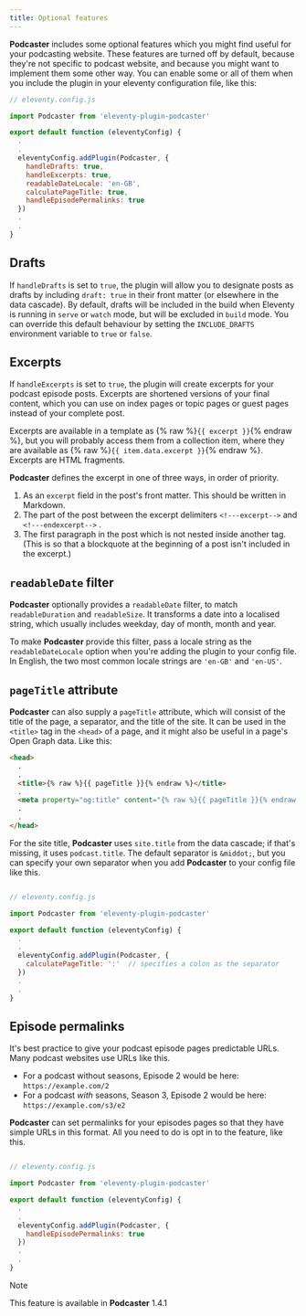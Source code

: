 ```yaml
---
title: Optional features
---
```

**Podcaster** includes some optional features which you might find useful for your podcasting website. These features are turned off by default, because they're not specific to podcast website, and because you might want to implement them some other way. You can enable some or all of them when you include the plugin in your eleventy configuration file, like this:

```javascript
// eleventy.config.js

import Podcaster from 'eleventy-plugin-podcaster'

export default function (eleventyConfig) {
  .
  .
  eleventyConfig.addPlugin(Podcaster, {
    handleDrafts: true,
    handleExcerpts: true,
    readableDateLocale: 'en-GB',
    calculatePageTitle: true,
    handleEpisodePermalinks: true
  })
  .
  .
}
```

## Drafts

If `handleDrafts` is set to `true`, the plugin will allow you to designate posts as drafts by including `draft: true` in their front matter (or elsewhere in the data cascade). By default, drafts will be included in the build when Eleventy is running in `serve` or `watch` mode, but will be excluded in `build` mode. You can override this default behaviour by setting the `INCLUDE_DRAFTS` environment variable to `true` or `false`.

## Excerpts

If `handleExcerpts` is set to `true`, the plugin will create excerpts for your podcast episode posts. Excerpts are shortened versions of your final content, which you can use on index pages or topic pages or guest pages instead of your complete post.

Excerpts are available in a template as {% raw %}`{{ excerpt }}`{% endraw %}, but you will probably access them from a collection item, where they are available as {% raw %}`{{ item.data.excerpt }}`{% endraw %}. Excerpts are HTML fragments.

**Podcaster** defines the excerpt in one of three ways, in order of priority.

1. As an `excerpt` field in the post's front matter. This should be written in Markdown.
2. The part of the post between the excerpt delimiters `<!---excerpt-->` and `<!---endexcerpt-->` .
3. The first paragraph in the post which is not nested inside another tag. (This is so that a blockquote at the beginning of a post isn't included in the excerpt.)

## `readableDate` filter

**Podcaster** optionally provides a `readableDate` filter, to match `readableDuration` and `readableSize`. It transforms a date into a localised string, which usually includes weekday, day of month, month and year.

To make **Podcaster** provide this filter, pass a locale string as the `readableDateLocale` option when you're adding the plugin to your config file. In English, the two most common locale strings are `'en-GB'` and `'en-US'`.

## `pageTitle` attribute

**Podcaster** can also supply a `pageTitle` attribute, which will consist of the title of the page, a separator, and the title of the site. It can be used in the `<title>` tag in the `<head>` of a page, and it might also be useful in a page's Open Graph data. Like this:

```html
<head>
  .
  .
  <title>{% raw %}{{ pageTitle }}{% endraw %}</title>
  .
  <meta property="og:title" content="{% raw %}{{ pageTitle }}{% endraw %}">
  .
  .
</head>
```

For the site title, **Podcaster** uses `site.title` from the data cascade; if that's missing, it uses `podcast.title`. The default separator is `&middot;`, but you can specify your own separator when you add **Podcaster** to your config file like this.

```javascript

// eleventy.config.js

import Podcaster from 'eleventy-plugin-podcaster'

export default function (eleventyConfig) {
  .
  .
  eleventyConfig.addPlugin(Podcaster, {
    calculatePageTitle: ':'  // specifies a colon as the separator
  })
  .
  .
}
```

## Episode permalinks

It's best practice to give your podcast episode pages predictable URLs. Many podcast websites use URLs like this.

- For a podcast without seasons, Episode 2 would be here: `https://example.com/2`
- For a podcast _with_ seasons, Season 3, Episode 2 would be here: `https://example.com/s3/e2`

**Podcaster** can set permalinks for your episodes pages so that they have simple URLs in this format. All you need to do is opt in to the feature, like this.

```javascript

// eleventy.config.js

import Podcaster from 'eleventy-plugin-podcaster'

export default function (eleventyConfig) {
  .
  .
  eleventyConfig.addPlugin(Podcaster, {
    handleEpisodePermalinks: true
  })
  .
  .
}
```

> [!NOTE]
> This feature is available in **Podcaster** 1.4.1
